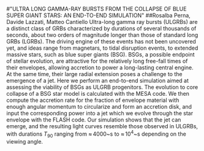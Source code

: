 
#"ULTRA LONG GAMMA-RAY BURSTS FROM THE COLLAPSE OF BLUE SUPER GIANT STARS: AN END-TO-END SIMULATION"
##Rosalba Perna, Davide Lazzati, Matteo Cantiello
Ultra-long gamma ray bursts (ULGRBs) are a distinct class of GRBs characterized by durations of several thousands of seconds, about two orders of magnitude longer than those of standard long GRBs (LGRBs). The driving engine of these events has not been uncovered yet, and ideas range from magnetars, to tidal disruption events, to extended massive stars, such as blue super giants (BSG). BSGs, a possible endpoint of stellar evolution, are attractive for the relatively long free-fall times of their envelopes, allowing accretion to power a long-lasting central engine. At the same time, their large radial extension poses a challenge to the emergence of a jet. Here we perform an end-to-end simulation aimed at assessing the viability of BSGs as ULGRB progenitors.
The evolution to core collapse of a BSG star model is calculated with the MESA code. We then compute the accretion rate for the fraction of envelope material with enough angular momentum to circularize and form an accretion disk, and input the corresponding power into a jet which we evolve through the star envelope with the FLASH code. Our simulation shows that the jet can emerge, and the resulting light curves resemble those observed in ULGRBs, with durations $T_{90}$ ranging from $\approx\,4000$~s to $\approx\,10^4$~s depending on the viewing angle.
